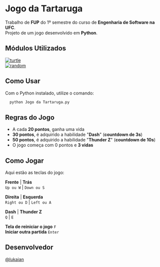 
# Jogo da Tartaruga

Trabalho de **FUP** do 1º semestre do curso de **Engenharia de Software na UFC**.
<br>
Projeto de um jogo desenvolvido em **Python**.
## Módulos Utilizados

[![turtle](https://img.shields.io/badge/turtle-Python_3.9+-blue.svg)](https://docs.python.org/3/library/turtle.html)
<br>
[![random](https://img.shields.io/badge/randrange-random-blue.svg)](https://docs.python.org/3/library/random.html)
## Como Usar

Com o Python instalado, utilize o comando:

```python
  python Jogo da Tartaruga.py
```
## Regras do Jogo

- A cada **20 pontos**, ganha uma vida
- **30 pontos**, é adquirido a habilidade "**Dash**" (**countdown de 3s**)
- **50 pontos**, é adquirido a habilidade "**Thunder Z**" (**countdown de 10s**)
- O jogo começa com 0 pontos e **3 vidas**


## Como Jogar

Aqui estão as teclas do jogo:

**Frente** | **Trás**
<br>
`Up ou W` | `Down ou S`

**Direita** | **Esquerda**
<br>
`Right ou D` | `Left ou A`

**Dash** | **Thunder Z**
<br>
`Q` | `E`

**Tela de reiniciar o jogo** `F`
<br>
**Iniciar outra partida** `Enter`
## Desenvolvedor

[@lukaian](https://github.com/lukaian-k)
